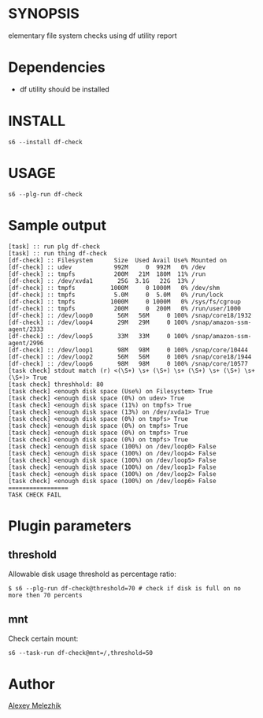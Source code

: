 # SYNOPSIS

elementary file system checks using df utility report 

# Dependencies

* df utility should be installed

# INSTALL

    s6 --install df-check

# USAGE

    s6 --plg-run df-check

# Sample output

```
[task] :: run plg df-check
[task] :: run thing df-check
[df-check] :: Filesystem      Size  Used Avail Use% Mounted on
[df-check] :: udev            992M     0  992M   0% /dev
[df-check] :: tmpfs           200M   21M  180M  11% /run
[df-check] :: /dev/xvda1       25G  3.1G   22G  13% /
[df-check] :: tmpfs          1000M     0 1000M   0% /dev/shm
[df-check] :: tmpfs           5.0M     0  5.0M   0% /run/lock
[df-check] :: tmpfs          1000M     0 1000M   0% /sys/fs/cgroup
[df-check] :: tmpfs           200M     0  200M   0% /run/user/1000
[df-check] :: /dev/loop0       56M   56M     0 100% /snap/core18/1932
[df-check] :: /dev/loop4       29M   29M     0 100% /snap/amazon-ssm-agent/2333
[df-check] :: /dev/loop5       33M   33M     0 100% /snap/amazon-ssm-agent/2996
[df-check] :: /dev/loop1       98M   98M     0 100% /snap/core/10444
[df-check] :: /dev/loop2       56M   56M     0 100% /snap/core18/1944
[df-check] :: /dev/loop6       98M   98M     0 100% /snap/core/10577
[task check] stdout match (r) <(\S+) \s+ (\S+) \s+ (\S+) \s+ (\S+) \s+ (\S+)> True
[task check] threshhold: 80
[task check] <enough disk space (Use%) on Filesystem> True
[task check] <enough disk space (0%) on udev> True
[task check] <enough disk space (11%) on tmpfs> True
[task check] <enough disk space (13%) on /dev/xvda1> True
[task check] <enough disk space (0%) on tmpfs> True
[task check] <enough disk space (0%) on tmpfs> True
[task check] <enough disk space (0%) on tmpfs> True
[task check] <enough disk space (0%) on tmpfs> True
[task check] <enough disk space (100%) on /dev/loop0> False
[task check] <enough disk space (100%) on /dev/loop4> False
[task check] <enough disk space (100%) on /dev/loop5> False
[task check] <enough disk space (100%) on /dev/loop1> False
[task check] <enough disk space (100%) on /dev/loop2> False
[task check] <enough disk space (100%) on /dev/loop6> False
=================
TASK CHECK FAIL
```

# Plugin parameters

## threshold

Allowable disk usage threshold as percentage ratio:

    $ s6 --plg-run df-check@threshold=70 # check if disk is full on no more then 70 percents

## mnt

Check certain mount:

    s6 --task-run df-check@mnt=/,threshold=50

# Author

[Alexey Melezhik](mailto:melezhik@gmail.com)
